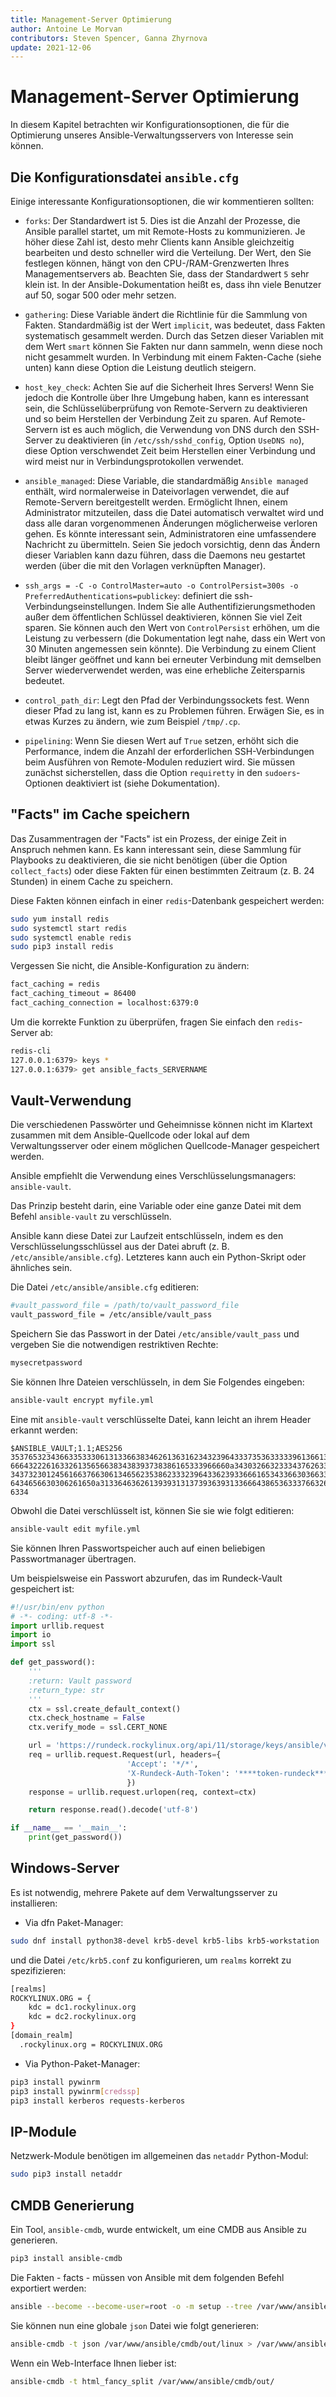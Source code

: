 ```yaml
---
title: Management-Server Optimierung
author: Antoine Le Morvan
contributors: Steven Spencer, Ganna Zhyrnova
update: 2021-12-06
---
```


# Management-Server Optimierung

In diesem Kapitel betrachten wir Konfigurationsoptionen, die für die Optimierung unseres Ansible-Verwaltungsservers von Interesse sein können.

## Die Konfigurationsdatei `ansible.cfg`

Einige interessante Konfigurationsoptionen, die wir kommentieren sollten:

* `forks`: Der Standardwert ist 5. Dies ist die Anzahl der Prozesse, die Ansible parallel startet, um mit Remote-Hosts zu kommunizieren. Je höher diese Zahl ist, desto mehr Clients kann Ansible gleichzeitig bearbeiten und desto schneller wird die Verteilung. Der Wert, den Sie festlegen können, hängt von den CPU-/RAM-Grenzwerten Ihres Managementservers ab. Beachten Sie, dass der Standardwert `5` sehr klein ist. In der Ansible-Dokumentation heißt es, dass ihn viele Benutzer auf 50, sogar 500 oder mehr setzen.

* `gathering`: Diese Variable ändert die Richtlinie für die Sammlung von Fakten. Standardmäßig ist der Wert `implicit`, was bedeutet, dass Fakten systematisch gesammelt werden. Durch das Setzen dieser Variablen mit dem Wert `smart` können Sie Fakten nur dann sammeln, wenn diese noch nicht gesammelt wurden. In Verbindung mit einem Fakten-Cache (siehe unten) kann diese Option die Leistung deutlich steigern.

* `host_key_check`: Achten Sie auf die Sicherheit Ihres Servers! Wenn Sie jedoch die Kontrolle über Ihre Umgebung haben, kann es interessant sein, die Schlüsselüberprüfung von Remote-Servern zu deaktivieren und so beim Herstellen der Verbindung Zeit zu sparen. Auf Remote-Servern ist es auch möglich, die Verwendung von DNS durch den SSH-Server zu deaktivieren (in `/etc/ssh/sshd_config`, Option `UseDNS no`), diese Option verschwendet Zeit beim Herstellen einer Verbindung und wird meist nur in Verbindungsprotokollen verwendet.

* `ansible_managed`: Diese Variable, die standardmäßig `Ansible managed` enthält, wird normalerweise in Dateivorlagen verwendet, die auf Remote-Servern bereitgestellt werden. Ermöglicht Ihnen, einem Administrator mitzuteilen, dass die Datei automatisch verwaltet wird und dass alle daran vorgenommenen Änderungen möglicherweise verloren gehen. Es könnte interessant sein, Administratoren eine umfassendere Nachricht zu übermitteln. Seien Sie jedoch vorsichtig, denn das Ändern dieser Variablen kann dazu führen, dass die Daemons neu gestartet werden (über die mit den Vorlagen verknüpften Manager).

* `ssh_args = -C -o ControlMaster=auto -o ControlPersist=300s -o PreferredAuthentications=publickey`: definiert die ssh-Verbindungseinstellungen. Indem Sie alle Authentifizierungsmethoden außer dem öffentlichen Schlüssel deaktivieren, können Sie viel Zeit sparen. Sie können auch den Wert von `ControlPersist` erhöhen, um die Leistung zu verbessern (die Dokumentation legt nahe, dass ein Wert von 30 Minuten angemessen sein könnte). Die Verbindung zu einem Client bleibt länger geöffnet und kann bei erneuter Verbindung mit demselben Server wiederverwendet werden, was eine erhebliche Zeitersparnis bedeutet.

* `control_path_dir`: Legt den Pfad der Verbindungssockets fest. Wenn dieser Pfad zu lang ist, kann es zu Problemen führen. Erwägen Sie, es in etwas Kurzes zu ändern, wie zum Beispiel `/tmp/.cp`.

* `pipelining`: Wenn Sie diesen Wert auf `True` setzen, erhöht sich die Performance, indem die Anzahl der erforderlichen SSH-Verbindungen beim Ausführen von Remote-Modulen reduziert wird. Sie müssen zunächst sicherstellen, dass die Option `requiretty` in den `sudoers`-Optionen deaktiviert ist (siehe Dokumentation).

## "Facts" im Cache speichern

Das Zusammentragen der "Facts" ist ein Prozess, der einige Zeit in Anspruch nehmen kann. Es kann interessant sein, diese Sammlung für Playbooks zu deaktivieren, die sie nicht benötigen (über die Option `collect_facts`) oder diese Fakten für einen bestimmten Zeitraum (z. B. 24 Stunden) in einem Cache zu speichern.

Diese Fakten können einfach in einer `redis`-Datenbank gespeichert werden:

```bash
sudo yum install redis
sudo systemctl start redis
sudo systemctl enable redis
sudo pip3 install redis
```

Vergessen Sie nicht, die Ansible-Konfiguration zu ändern:

```bash
fact_caching = redis
fact_caching_timeout = 86400
fact_caching_connection = localhost:6379:0
```

Um die korrekte Funktion zu überprüfen, fragen Sie einfach den `redis`-Server ab:

```bash
redis-cli
127.0.0.1:6379> keys *
127.0.0.1:6379> get ansible_facts_SERVERNAME
```

## Vault-Verwendung

Die verschiedenen Passwörter und Geheimnisse können nicht im Klartext zusammen mit dem Ansible-Quellcode oder lokal auf dem Verwaltungsserver oder einem möglichen Quellcode-Manager gespeichert werden.

Ansible empfiehlt die Verwendung eines Verschlüsselungsmanagers: `ansible-vault`.

Das Prinzip besteht darin, eine Variable oder eine ganze Datei mit dem Befehl `ansible-vault` zu verschlüsseln.

Ansible kann diese Datei zur Laufzeit entschlüsseln, indem es den Verschlüsselungsschlüssel aus der Datei abruft (z. B. `/etc/ansible/ansible.cfg`). Letzteres kann auch ein Python-Skript oder ähnliches sein.

Die Datei `/etc/ansible/ansible.cfg` editieren:

```bash
#vault_password_file = /path/to/vault_password_file
vault_password_file = /etc/ansible/vault_pass
```

Speichern Sie das Passwort in der Datei `/etc/ansible/vault_pass` und vergeben Sie die notwendigen restriktiven Rechte:

```bash
mysecretpassword
```

Sie können Ihre Dateien verschlüsseln, in dem Sie Folgendes eingeben:

```bash
ansible-vault encrypt myfile.yml
```

Eine mit `ansible-vault` verschlüsselte Datei, kann leicht an ihrem Header erkannt werden:

```text
$ANSIBLE_VAULT;1.1;AES256
35376532343663353330613133663834626136316234323964333735363333396136613266383966
6664322261633261356566383438393738386165333966660a343032663233343762633936313630
34373230124561663766306134656235386233323964336239336661653433663036633334366661
6434656630306261650a313364636261393931313739363931336664386536333766326264633330
6334
```

Obwohl die Datei verschlüsselt ist, können Sie sie wie folgt editieren:

```bash
ansible-vault edit myfile.yml
```

Sie können Ihren Passwortspeicher auch auf einen beliebigen Passwortmanager übertragen.

Um beispielsweise ein Passwort abzurufen, das im Rundeck-Vault gespeichert ist:

```python
#!/usr/bin/env python
# -*- coding: utf-8 -*-
import urllib.request
import io
import ssl

def get_password():
    '''
    :return: Vault password
    :return_type: str
    '''
    ctx = ssl.create_default_context()
    ctx.check_hostname = False
    ctx.verify_mode = ssl.CERT_NONE

    url = 'https://rundeck.rockylinux.org/api/11/storage/keys/ansible/vault'
    req = urllib.request.Request(url, headers={
                          'Accept': '*/*',
                          'X-Rundeck-Auth-Token': '****token-rundeck****'
                          })
    response = urllib.request.urlopen(req, context=ctx)

    return response.read().decode('utf-8')

if __name__ == '__main__':
    print(get_password())
```

## Windows-Server

Es ist notwendig, mehrere Pakete auf dem Verwaltungsserver zu installieren:

* Via dfn Paket-Manager:

```bash
sudo dnf install python38-devel krb5-devel krb5-libs krb5-workstation
```

und die Datei `/etc/krb5.conf` zu konfigurieren, um `realms` korrekt zu spezifizieren:

```bash
[realms]
ROCKYLINUX.ORG = {
    kdc = dc1.rockylinux.org
    kdc = dc2.rockylinux.org
}
[domain_realm]
  .rockylinux.org = ROCKYLINUX.ORG
```

* Via Python-Paket-Manager:

```bash
pip3 install pywinrm
pip3 install pywinrm[credssp]
pip3 install kerberos requests-kerberos
```

## IP-Module

Netzwerk-Module benötigen im allgemeinen das `netaddr` Python-Modul:

```bash
sudo pip3 install netaddr
```

## CMDB Generierung

Ein Tool, `ansible-cmdb`, wurde entwickelt, um eine CMDB aus Ansible zu generieren.

```bash
pip3 install ansible-cmdb
```

Die Fakten - facts - müssen von Ansible mit dem folgenden Befehl exportiert werden:

```bash
ansible --become --become-user=root -o -m setup --tree /var/www/ansible/cmdb/out/
```

Sie können nun eine globale `json` Datei wie folgt generieren:

```bash
ansible-cmdb -t json /var/www/ansible/cmdb/out/linux > /var/www/ansible/cmdb/cmdb-linux.json
```

Wenn ein Web-Interface Ihnen lieber ist:

```bash
ansible-cmdb -t html_fancy_split /var/www/ansible/cmdb/out/
```
